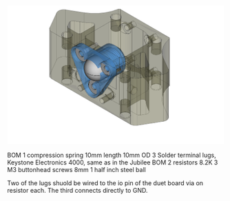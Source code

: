 ![Plunger](plunger.png?raw=true "Plunger")

BOM
1 compression spring 10mm length 10mm OD
3 Solder terminal lugs, Keystone Electronics 4000, same as in the Jubilee BOM
2 resistors 8.2K 
3 M3 buttonhead screws 8mm
1 half inch steel ball


Two of the lugs shuold be wired to the io pin of the duet board via on resistor 
each. The third connects directly to GND.


